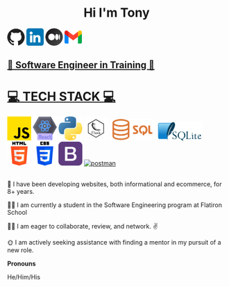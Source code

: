 
# <h1 style='text-align:center'>Hi I'm Tony</h1>

<!-- GIT, LINKEDIN, MEDIUM, GMAIL ICONS -->
<a href="https://github.com/N2IT/"><img src="./assets/github.png" width=40></a>
<a href="https://www.linkedin.com/in/tony-eder/"><img src="./assets/linkedin.png" width=40></a>
<a href="https://medium.com/@tonyeder11"><img src="./assets/medium.png" width=40></a>
<a href="mailto:tonyeder11@gmail.com?subject=Hey I was looking at your github profile and [you take it from here]" target="_blank"><img src="./assets/gmail.png" width=40>

<h2>💪 Software Engineer in Training 💪</h2>

<!-- TECH STACK -->
<!-- JAVASCRIPT, REACT, PYTHON, FLASK, ALEMBIC, FLASK-RESTFUL, SQL, SQLITE, LINUX, SQLALCHEMY, HTML5, CSS3, BOOTSTRAP -- ICONS-->
# 💻 TECH STACK 💻
<!-- <div style='display: inline-flex'> -->
<div class="tech-stack">
    <a href="https://www.javascript.com/" target="_blank"><img src="./assets/js.png" width=55></a>
    <a href="https://react.dev/" target="_blank"><img src='./assets/react.png' width=55></a>
    <a href="https://www.python.org/" target="_blank"><img src='./assets/python.png' width=55></a>
    <a href="https://flask.palletsprojects.com/en/2.2.x/" target="_blank"><img src='./assets/flask.png' width=55></a>
    <a href="https://www.w3schools.com/sql/sql_intro.asp" target="_blank"><img src='./assets/Sql_data_base_with_logo.png' width=105></a>
    <a href="https://www.sqlite.org/" target="_blank"><img src='./assets/1000px-SQLite370.png' width=105></a>
    <a href="https://developer.mozilla.org/en-US/docs/Web/HTML" target="_blank"><img src='./assets/html-5.png' width=55></a>
    <a href="https://developer.mozilla.org/en-US/docs/Web/CSS" target="_blank"><img src='./assets/css-3.png' width=55></a>
    <a href="https://getbootstrap.com/" target="_blank"><img src='./assets/bootstrap.png' width=55></a>
    <a href="https://postman.com" target="_blank" rel="noreferrer"> <img src="https://www.vectorlogo.zone/logos/getpostman/getpostman-icon.svg" alt="postman" width="55" height="55"/> </a>
</div>
<br />
<!-- personal notes about me: -->
<p>🌅 I have been developing websites, both informational and ecommerce, for 8+ years.</p>
<p>🧑‍🎓 I am currently a student in the Software Engineering program at Flatiron School</p>
<p>🙋‍♂️ I am eager to collaborate, review, and network. ✌️ </p>
<p>🌞 I am actively seeking assistance with finding a mentor in my pursuit of a new role.</p>

<!-- PROJECT DEMOS
LINKS TO TOP THREE OR FOUR -->
<p><b>Pronouns</b></p>
<p>He/Him/His</p>

<!-- <p><b>One more note...</b></p> -->
